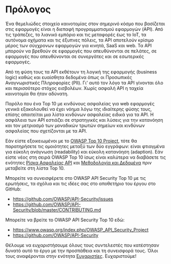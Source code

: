 Πρόλογος
========

Ένα θεμελιώδες στοιχείο καινοτομίας στον σημερινό κόσμο που βασίζεται στις εφαρμογές
είναι η διεπαφή προγραμματισμού εφαρμογών (API). Από τις τράπεζες, το λιανικό εμπόριο 
και τις μεταφορές έως το IoT, τα αυτόνομα οχήματα και τις έξυπνες πόλεις, τα API 
αποτελούν κρίσιμο μέρος των σύγχρονων εφαρμογών για κινητά, SaaS και web. Τα API μπορούν 
να βρεθούν σε εφαρμογές που απευθύνονται σε πελάτες, σε εφαρμογές που απευθύνονται σε 
συνεργάτες και σε εσωτερικές εφαρμογές.

Από τη φύση τους τα API εκθέτουν τη λογική της εφαρμογής (business logic) καθώς και ευαίσθητα δεδομένα 
όπως οι Προσωπικές Αναγνωριστικές Πληροφορίες (PII). Γι' αυτό τον λόγο τα API γίνονται 
όλο και περισσότερο στόχος εισβολέων. Χωρίς ασφαλή API η ταχεία καινοτομία θα ήταν αδύνατη.

Παρόλο που ένα Top 10 με κινδύνους ασφαλείας για web εφαρμογές γενικά
εξακολουθεί να έχει νόημα λόγω της ιδιαίτερης φύσης τους, επίσης απαιτείται μια λίστα 
κινδύνων ασφαλείας ειδικά για τα API. Η ασφάλεια των API εστιάζει σε στρατηγικές 
και λύσεις για την κατανόηση και τον μετριασμό των μοναδικών τρωτών σημείων 
και κινδύνων ασφαλείας που σχετίζονται με τα API.

Εάν είστε εξοικειωμένοι με το [OWASP Top 10 Project][1], τότε θα παρατηρήσετε 
τις ομοιότητες μεταξύ των δύο εγγράφων: είναι φτιαγμένα για εύκολη ανάγνωση (readability)
και εύκολη κατανόηση (adaption). Εάν είστε νέος στη σειρά OWASP Top 10 ίσως είναι καλύτερα 
να διαβάσετε τις ενότητες [Ρίσκα Ασφαλείας API][2] και [Μεθοδολογία και Δεδομένα][3] 
πριν μεταβείτε στη λίστα Top 10.

Μπορείτε να συνεισφέρετε στο OWASP API Security Top 10 με τις ερωτήσεις, 
τα σχόλια και τις ιδέες σας στο αποθετήριο του έργου στο GitHub:

* https://github.com/OWASP/API-Security/issues
* https://github.com/OWASP/API-Security/blob/master/CONTRIBUTING.md

Μπορείτε να βρείτε το OWASP API Security Top 10 εδώ:

* https://www.owasp.org/index.php/OWASP_API_Security_Project
* https://github.com/OWASP/API-Security

Θέλουμε να ευχαριστήσουμε όλους τους συντελεστές που κατέστησαν δυνατό αυτό 
το έργο με την προσπάθεια και τη συνεισφορά τους. Όλοι τους αναφέρονται στην ενότητα 
[Ευχαριστίες][4]. Ευχαριστούμε!

[1]: https://www.owasp.org/index.php/Category:OWASP_Top_Ten_Project
[2]: ./0x10-api-security-risks.md
[3]: ./0xd0-about-data.md
[4]: ./0xd1-acknowledgments.md
